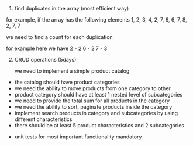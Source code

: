 1) find duplicates in the array (most efficient way)

for example, if the array has the following elements
1, 2, 3, 4, 2, 7, 6, 6, 7, 8, 2, 7, 7

we need to find a count for each duplication

for example
here we have 2 - 2
6 - 2
7 - 3


2) CRUD operations (5days)

   we need to implement a simple product catalog

+ the catalog should have product categories
+ we need the ability to move products from one category to other
+ product category should have at least 1 nested level of subcategories
+ we need to provide the total sum for all products in the category
+ we need the ability to sort, paginate products inside the category
+ implement search products in category and subcategories by using different characteristics
+ there should be at least 5 product characteristics and 2 subcategories
- unit tests for most important functionality mandatory
